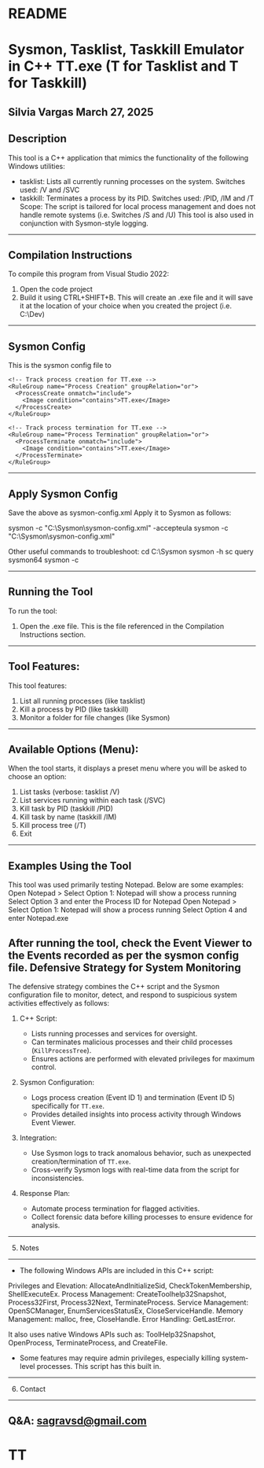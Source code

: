 README 
==============================
Sysmon, Tasklist, Taskkill Emulator in C++
TT.exe (T for Tasklist and T for Taskkill)
==============================
Silvia Vargas
March 27, 2025
------------------------------
Description
------------------------------
This tool is a C++ application that mimics the functionality of the following Windows utilities:
- tasklist: Lists all currently running processes on the system. Switches used: /V and /SVC
- taskkill: Terminates a process by its PID. Switches used: /PID, /IM and /T
Scope: The script is tailored for local process management and does not handle remote systems 
    (i.e. Switches /S and /U) 
This tool is also used in conjunction with Sysmon-style logging.
------------------------------
Compilation Instructions
------------------------------
To compile this program from Visual Studio 2022:
1. Open the code project
2. Build it using CTRL+SHIFT+B. This will create an .exe file and it will save it at the location of your 
   choice when you created the project (i.e. C:\Dev)
------------------------------
Sysmon Config
------------------------------
This is the sysmon config file to

<Sysmon schemaversion="4.90">
  <EventFiltering>

    <!-- Track process creation for TT.exe -->
    <RuleGroup name="Process Creation" groupRelation="or">
      <ProcessCreate onmatch="include">
        <Image condition="contains">TT.exe</Image>
      </ProcessCreate>
    </RuleGroup>

    <!-- Track process termination for TT.exe -->
    <RuleGroup name="Process Termination" groupRelation="or">
      <ProcessTerminate onmatch="include">
        <Image condition="contains">TT.exe</Image>
      </ProcessTerminate>
    </RuleGroup>

  </EventFiltering>
</Sysmon>

------------------------------
Apply Sysmon Config
------------------------------
Save the above as sysmon-config.xml
Apply it to Sysmon as follows:

sysmon -c "C:\Sysmon\sysmon-config.xml" -accepteula
sysmon -c "C:\Sysmon\sysmon-config.xml"

Other useful commands to troubleshoot:
cd C:\Sysmon
sysmon -h
sc query sysmon64
sysmon -c

------------------------------
Running the Tool
------------------------------
To run the tool:
1. Open the .exe file. This is the file referenced in the Compilation Instructions section.
------------------------------
Tool Features:
------------------------------
This tool features:
1. List all running processes (like tasklist)
2. Kill a process by PID (like taskkill)
3. Monitor a folder for file changes (like Sysmon)
------------------------------
Available Options (Menu):
------------------------------
When the tool starts, it displays a preset menu where you will be asked to choose an option:
1. List tasks (verbose: tasklist /V)
2. List services running within each task (/SVC)
3. Kill task by PID (taskkill /PID)
4. Kill task by name (taskkill /IM)
5. Kill process tree (/T)
6. Exit
------------------------------
Examples Using the Tool
------------------------------
This tool was used primarily testing Notepad. Below are some examples:
  Open Notepad > Select Option 1: Notepad will show a process running
  Select Option 3 and enter the Process ID for Notepad
  Open Notepad > Select Option 1: Notepad will show a process running
  Select Option 4 and enter Notepad.exe

After running the tool, check the Event Viewer to the Events recorded as per the sysmon config file.
Defensive Strategy for System Monitoring
------------------------------
The defensive strategy combines the C++ script  and the Sysmon configuration file to monitor, detect, and respond to suspicious system activities effectively as follows:

1. C++ Script:
   - Lists running processes and services for oversight.
   - Can terminates malicious processes and their child processes (`KillProcessTree`).
   - Ensures actions are performed with elevated privileges for maximum control.

2. Sysmon Configuration:
   - Logs process creation (Event ID 1) and termination (Event ID 5) specifically for `TT.exe`.
   - Provides detailed insights into process activity through Windows Event Viewer.

3. Integration:
   - Use Sysmon logs to track anomalous behavior, such as unexpected creation/termination of `TT.exe`.
   - Cross-verify Sysmon logs with real-time data from the script for inconsistencies.

4. Response Plan:
   - Automate process termination for flagged activities.
   - Collect forensic data before killing processes to ensure evidence for analysis.
------------------------------
5. Notes
------------------------------
- The following Windows APIs are included in this C++ script:

Privileges and Elevation: AllocateAndInitializeSid, CheckTokenMembership, ShellExecuteEx.
Process Management: CreateToolhelp32Snapshot, Process32First, Process32Next, TerminateProcess.
Service Management: OpenSCManager, EnumServicesStatusEx, CloseServiceHandle.
Memory Management: malloc, free, CloseHandle.
Error Handling: GetLastError.

It also uses native Windows APIs such as: ToolHelp32Snapshot, OpenProcess,
TerminateProcess, and CreateFile.

- Some features may require admin privileges, especially killing system-level processes. This script has this built in.
------------------------------
6. Contact
------------------------------
Q&A: sagravsd@gmail.com
------------------------------

# TT
